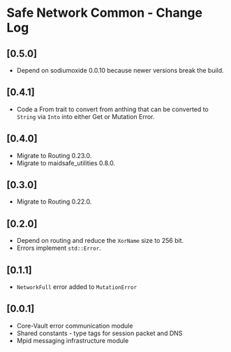 # Safe Network Common - Change Log

## [0.5.0]
- Depend on sodiumoxide 0.0.10 because newer versions break the build.

## [0.4.1]
- Code a From trait to convert from anthing that can be converted to `String` via `Into` into either Get or Mutation Error.

## [0.4.0]
- Migrate to Routing 0.23.0.
- Migrate to maidsafe_utilities 0.8.0.

## [0.3.0]
- Migrate to Routing 0.22.0.

## [0.2.0]
- Depend on routing and reduce the `XorName` size to 256 bit.
- Errors implement `std::Error`.

## [0.1.1]
- `NetworkFull` error added to `MutationError`

## [0.0.1]
- Core-Vault error communication module
- Shared constants - type tags for session packet and DNS
- Mpid messaging infrastructure module
